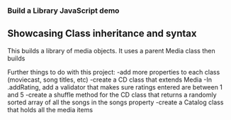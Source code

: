 ### Build a Library JavaScript demo
## Showcasing Class inheritance and syntax

This builds a library of media objects.  It uses a parent Media class then builds 

Further things to do with this project:
-add more properties to each class (moviecast, song titles, etc)
-create a CD class that extends Media
-In .addRating, add a validator that makes sure ratings entered are between 1 and 5
-create a shuffle method for the CD class that returns a randomly sorted array of all the songs in the songs property
-create a Catalog class that holds all the media items